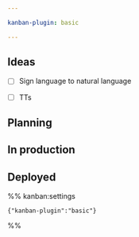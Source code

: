 ```yaml
---

kanban-plugin: basic

---
```


## Ideas

- [ ] Sign language to natural language
- [ ] TTs


## Planning



## In production



## Deployed





%% kanban:settings
```
{"kanban-plugin":"basic"}
```
%%